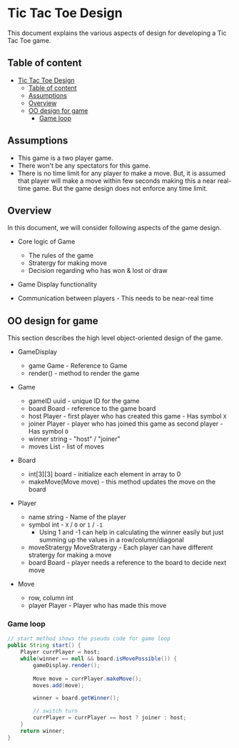 # Tic Tac Toe Design
This document explains the various aspects of design for developing a Tic Tac Toe game.

## Table of content

- [Tic Tac Toe Design](#Tic-Tac-Toe-Design)
  - [Table of content](#Table-of-content)
  - [Assumptions](#Assumptions)
  - [Overview](#Overview)
  - [OO design for game](#OO-design-for-game)
    - [Game loop](#Game-loop)


## Assumptions
- This game is a two player game.
- There won't be any spectators for this game.
- There is no time limit for any player to make a move. But, it is assumed that player will make a move within few seconds making this a near real-time game. But the game design does not enforce any time limit.

## Overview
In this document, we will consider following aspects of the game design.

- Core logic of Game
  - The rules of the game
  - Stratergy for making move
  - Decision regarding who has won & lost or draw

- Game Display functionality

- Communication between players - This needs to be near-real time

## OO design for game
This section describes the high level object-oriented design of the game.

- GameDisplay
  - game Game - Reference to Game
  - render() - method to render the game

- Game
  - gameID uuid - unique ID for the game
  - board Board - reference to the game board
  - host Player - first player who has created this game - Has symbol `X`
  - joiner Player - player who has joined this game as second player - Has symbol `O`
  - winner string - "host" / "joiner"
  - moves List<Move> - list of moves

- Board
  - int[3][3] board - initialize each element in array to 0
  - makeMove(Move move) - this method updates the move on the board
  
- Player
  - name string - Name of the player
  - symbol int - `X` / `O` or `1` / `-1`
    - Using 1 and -1 can help in calculating the winner easily but just summing up the values in a row/column/diagonal
  - moveStratergy MoveStratergy - Each player can have different stratergy for making a move
  - board Board - player needs a reference to the board to decide next move

- Move
  - row, column int
  - player Player - Player who has made this move

### Game loop

```java
// start method shows the pseudo code for game loop
public String start() {
    Player currPlayer = host;
    while(winner == null && board.isMovePossible()) {
        gameDisplay.render();
        
        Move move = currPlayer.makeMove();
        moves.add(move);

        winner = board.getWinner();

        // switch turn
        currPlayer = currPlayer == host ? joiner : host;
    }
    return winner;
}
```


